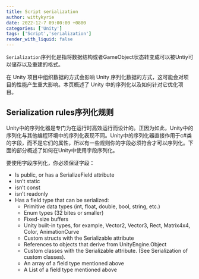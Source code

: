 ```yaml
---
title: Script serialization
author: wittykyrie
date: 2022-12-7 09:00:00 +0800
categories: ['Unity']
tags: ['Script','serialization']
render_with_liquid: false
---
```


`Serialization`序列化是指将数据结构或者GameObject状态转变成可以被Untiy可以储存以及重建的格式。

在 Unity 项目中组织数据的方式会影响 Unity 序列化数据的方式，这可能会对项目的性能产生重大影响。本页概述了 Unity 中的序列化以及如何针对它优化项目。

## Serialization rules序列化规则

Unity中的序列化器是专门为在运行时高效运行而设计的。正因为如此，Unity中的序列化与其他编程环境中的序列化表现不同。Unity中的序列化器直接作用于c#类的字段，而不是它们的属性，所以有一些规则你的字段必须符合才可以序列化。下面的部分概述了如何在Unity中使用字段序列化。

要使用字段序列化，你必须保证字段：
+ Is public, or has a SerializeField attribute
+ isn’t static
+ isn’t const
+ isn’t readonly
+ Has a field type that can be serialized:
    + Primitive data types (int, float, double, bool, string, etc.)
    + Enum types (32 bites or smaller)
    + Fixed-size buffers
    + Unity built-in types, for example, Vector2, Vector3, Rect, Matrix4x4, Color, AnimationCurve
    + Custom structs with the Serializable attribute
    + References to objects that derive from UnityEngine.Object
    + Custom classes with the Serializable attribute. (See Serialization of custom classes).
    + An array of a field type mentioned above
    + A List<T> of a field type mentioned above 
  